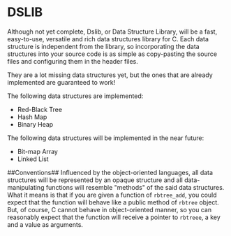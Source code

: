 DSLIB
=====

Although not yet complete, Dslib, or Data Structure Library, will be a fast, easy-to-use, versatile and rich data structures library for C. Each data structure is independent from the library, so incorporating the data structures into your source code is as simple as copy-pasting the source files and configuring them in the header files.

They are a lot missing data structures yet, but the ones that are already implemented are guaranteed to work!

The following data structures are implemented:
 - Red-Black Tree
 - Hash Map
 - Binary Heap

The following data structures will be implemented in the near future:
 - Bit-map Array
 - Linked List

##Conventions##
Influenced by the object-oriented languages, all data structures will be represented by an opaque structure and all data-manipulating functions will resemble "methods" of the said data structures. What it means is that if you are given a function of `rbtree_add`, you could expect that the function will behave like a public method of `rbtree` object. But, of course, C cannot behave in object-oriented manner, so you can reasonably expect that the function will receive a pointer to `rbtreee`, a key and a value as arguments.
